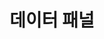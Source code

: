 ---
layout: default
title: 데이터 패널
nav_order: 2
permalink: /docs/tour_the_interface/data_panel
parent: 인터페이스 둘러보기
grand_parent: Fusion 360에서 시작
---